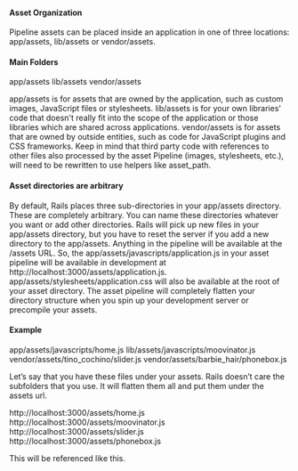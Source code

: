 #### Asset Organization

Pipeline assets can be placed inside an application in one of three locations: app/assets, lib/assets or vendor/assets.


#### Main Folders

app/assets
lib/assets
vendor/assets

app/assets is for assets that are owned by the application, such as custom images, JavaScript files or stylesheets.
lib/assets is for your own libraries' code that doesn't really fit into the scope of the application or those libraries which are shared across applications.
vendor/assets is for assets that are owned by outside entities, such as code for JavaScript plugins and CSS frameworks. Keep in mind that third party code with references to other files also processed by the asset Pipeline (images, stylesheets, etc.), will need to be rewritten to use helpers like asset_path.


#### Asset directories are arbitrary

By default, Rails places three sub-directories in your app/assets directory. These are completely arbitrary. You can name these directories whatever you want or add other directories.
Rails will pick up new files in your app/assets directory, but you have to reset the server if you add a new directory to the app/assets.
Anything in the pipeline will be available at the /assets URL. So, the app/assets/javascripts/application.js in your asset pipeline will be available in development at http://localhost:3000/assets/application.js. app/assets/stylesheets/application.css will also be available at the root of your asset directory. 
The asset pipeline will completely flatten your directory structure when you spin up your development server or precompile your assets.


#### Example

app/assets/javascripts/home.js
lib/assets/javascripts/moovinator.js
vendor/assets/tino_cochino/slider.js
vendor/assets/barbie_hair/phonebox.js

Let’s say that you have these files under your assets. Rails doesn’t care the subfolders that you use. It will flatten them all and put them under the assets url.

http://localhost:3000/assets/home.js 
http://localhost:3000/assets/moovinator.js 
http://localhost:3000/assets/slider.js 
http://localhost:3000/assets/phonebox.js

This will be referenced like this.





